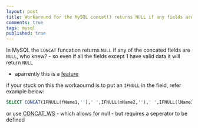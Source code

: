 ```yaml
---
layout: post
title: Workaround for the MySQL concat() returns NULL if any fields are NULL problem
comments: true
tags: mysql
published: true
---
```


In MySQL the `CONCAT` funcation returns `NULL` if any of the concated fields are `NULL`, who knew? - so even if all the fields except 
1 have valid data it will return `NULL`
- aparrently this is a [feature](http://forums.mysql.com/read.php?97,109881,110052#msg-110052)

if your stuck on this the workaournd is to put an `IFNULL` in the field, refer example below:

``` sql
SELECT CONCAT(IFNULL(fName1,''),' ',IFNULL(mName2,''),' ',IFNULL(lName3,'')) AS userName
```

or use [CONCAT_WS](http://dev.mysql.com/doc/refman/5.0/en/string-functions.html#function_concat-ws) - which allows for null - but requires a seperator to be defined
